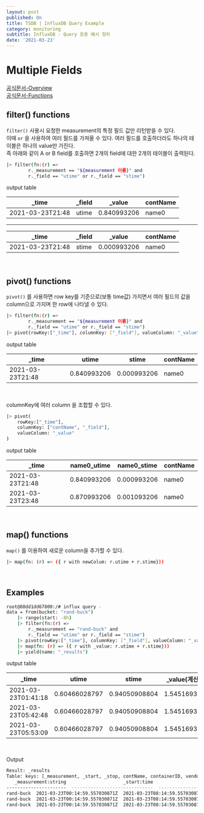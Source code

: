 ```yaml
---
layout: post
published: On
title: TSDB | InfluxDB Query Example
category: monitoring
subtitle: InfluxDB - Query 응용 예시 정리
date: '2021-03-23'
---  
```


# Multiple Fields

[공식문서-Overview](https://docs.influxdata.com/influxdb/cloud/query-data/common-queries/multiple-fields-in-calculations/) <br>
[공식문서-Functions](https://docs.influxdata.com/influxdb/v2.0/reference/flux/stdlib/built-in/transformations/)

## filter() functions
```filter()``` 사용시 요청한 measurement의 특정 필드 값만 리턴받을 수 있다. <br>
이때 ```or``` 을 사용하여 여러 필드를 가져올 수 있다. 여러 필드를 호출하더라도 하나의 테이블은 하나의 value만 가진다.  <br>
즉 아래와 같이 A or B field를 호출하면 2개의 field에 대한 2개의 테이블이 출력된다. 

```sh
|> filter(fn:(r) =>
		r._measurement == "${measurement 이름}" and
		r._field == "utime" or r._field == "stime")
```

output table

|_time | _field | _value | contName
|--|--|--|--|
|2021-03-23T21:48|utime|0.840993206| name0

---

|_time | _field | _value | contName
|--|--|--|--|
|2021-03-23T21:48|stime|0.000993206| name0

<br>

## pivot() functions
```pivot()``` 를 사용하면 row key를 기준으로(보통 time값) 가지면서 여러 필드의 값을 column으로 가지며 한 row에 나타낼 수 있다. <br>

```sh
|> filter(fn:(r) =>
		r._measurement == "${measurement 이름}" and
		r._field == "utime" or r._field == "stime")
|> pivot(rowKey:["_time"], columnKey: ["_field"], valueColumn: "_value")
```

output table

|_time | utime | stime | contName
|--|--|--|--|
|2021-03-23T21:48|0.840993206 | 0.000993206 |name0

<br>

columnKey에 여러 column 을 조합할 수 있다.

```sh
|> pivot(
	rowKey:["_time"], 
	columnKey: ["contName", "_field"], 
	valueColumn: "_value"
)
```

output table

|_time | name0_utime | name0_stime | contName
|--|--|--|--|
|2021-03-23T21:48| 0.840993206 | 0.000993206 | name0
|2021-03-23T23:48| 0.870993206 | 0.001093206 | name0


<br>

## map() functions
```map()``` 를 이용하여 새로운 column을 추가할 수 있다.

```sh
|> map(fn: (r) => ({ r with newColum: r.utime + r.stime}))
```

<br>

## Examples

```sh
root@88dd1dd67800:/# influx query -
data = from(bucket: "rand-buck")
	|> range(start: -8h)
	|> filter(fn:(r) =>
		r._measurement == "rand-buck" and
		r._field == "utime" or r._field == "stime")
	|> pivot(rowKey:["_time"], columnKey: ["_field"], valueColumn: "_value")
	|> map(fn: (r) => ({ r with _value: r.utime + r.stime}))
	|> yield(name: "_results")
```

output table

|_time | utime | stime | _value(계산값)
|--|--|--|--|
|2021-03-23T01:41:18 |0.60466028797 | 0.94050908804| 1.5451693760
|2021-03-23T05:42:48 |0.60466028797 | 0.94050908804| 1.5451693760
|2021-03-23T05:53:09 |0.60466028797 | 0.94050908804| 1.5451693760

<br>

Output

```sh
Result: _results
Table: keys: [_measurement, _start, _stop, contName, containerID, vendor]
   _measurement:string                     _start:time                      _stop:time         contName:string      containerID:string           vendor:string                  _value:float                   stime:float                   utime:float                      _time:time
----------------------  ------------------------------  ------------------------------  ----------------------  ----------------------  ----------------------  ----------------------------  ----------------------------  ----------------------------  ------------------------------
rand-buck  2021-03-23T00:14:59.557030871Z  2021-03-23T08:14:59.557030871Z                   name0                 contid0                 mobigen             1.545169376024632            0.9405090880450124            0.6046602879796196  2021-03-23T01:41:18.134184438Z
rand-buck  2021-03-23T00:14:59.557030871Z  2021-03-23T08:14:59.557030871Z                   name0                 contid0                 mobigen             1.545169376024632            0.9405090880450124            0.6046602879796196  2021-03-23T05:42:48.414859117Z
rand-buck  2021-03-23T00:14:59.557030871Z  2021-03-23T08:14:59.557030871Z                   name0                 contid0                 mobigen             1.545169376024632            0.9405090880450124            0.6046602879796196  2021-03-23T05:53:09.296947480Z
```